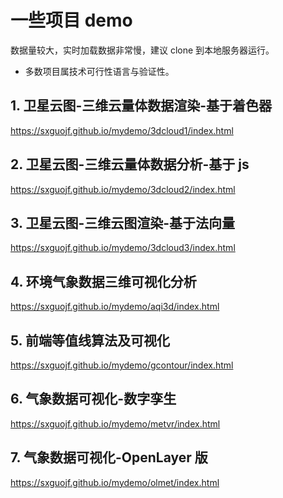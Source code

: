 # 一些项目 demo

数据量较大，实时加载数据非常慢，建议 clone 到本地服务器运行。

-   多数项目属技术可行性语言与验证性。

## 1. 卫星云图-三维云量体数据渲染-基于着色器

https://sxguojf.github.io/mydemo/3dcloud1/index.html

## 2. 卫星云图-三维云量体数据分析-基于 js

https://sxguojf.github.io/mydemo/3dcloud2/index.html

## 3. 卫星云图-三维云图渲染-基于法向量

https://sxguojf.github.io/mydemo/3dcloud3/index.html

## 4. 环境气象数据三维可视化分析

https://sxguojf.github.io/mydemo/aqi3d/index.html

## 5. 前端等值线算法及可视化

https://sxguojf.github.io/mydemo/gcontour/index.html

## 6. 气象数据可视化-数字孪生

https://sxguojf.github.io/mydemo/metvr/index.html

## 7. 气象数据可视化-OpenLayer 版

https://sxguojf.github.io/mydemo/olmet/index.html
